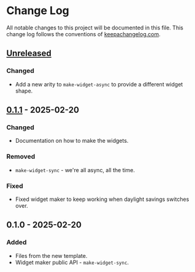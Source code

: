 # Change Log
All notable changes to this project will be documented in this file. This change log follows the conventions of [keepachangelog.com](http://keepachangelog.com/).

## [Unreleased]
### Changed
- Add a new arity to `make-widget-async` to provide a different widget shape.

## [0.1.1] - 2025-02-20
### Changed
- Documentation on how to make the widgets.

### Removed
- `make-widget-sync` - we're all async, all the time.

### Fixed
- Fixed widget maker to keep working when daylight savings switches over.

## 0.1.0 - 2025-02-20
### Added
- Files from the new template.
- Widget maker public API - `make-widget-sync`.

[Unreleased]: https://sourcehost.site/your-name/db-connection/compare/0.1.1...HEAD
[0.1.1]: https://sourcehost.site/your-name/db-connection/compare/0.1.0...0.1.1
